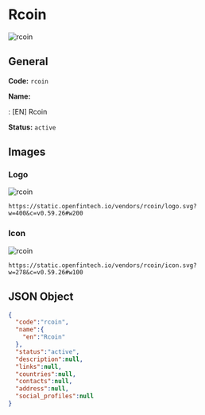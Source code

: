 
# Rcoin 
![rcoin](https://static.openfintech.io/vendors/rcoin/logo.svg?w=400&c=v0.59.26#w200)  

## General 
 
**Code:** `rcoin` 
 
**Name:** 
 
:	[EN] Rcoin 
 
**Status:** `active` 
 

## Images 

### Logo 
 
![rcoin](https://static.openfintech.io/vendors/rcoin/logo.svg?w=400&c=v0.59.26#w200)  

```
https://static.openfintech.io/vendors/rcoin/logo.svg?w=400&c=v0.59.26#w200
```  

### Icon 
 
![rcoin](https://static.openfintech.io/vendors/rcoin/icon.svg?w=278&c=v0.59.26#w100)  

```
https://static.openfintech.io/vendors/rcoin/icon.svg?w=278&c=v0.59.26#w100
```  

## JSON Object 

```json
{
  "code":"rcoin",
  "name":{
    "en":"Rcoin"
  },
  "status":"active",
  "description":null,
  "links":null,
  "countries":null,
  "contacts":null,
  "address":null,
  "social_profiles":null
}
```  
